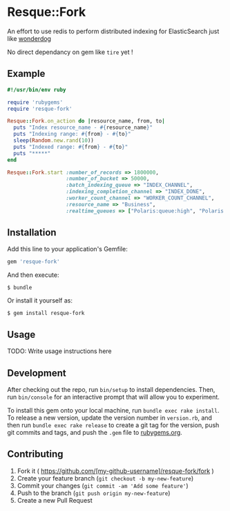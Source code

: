 # Resque::Fork

An effort to use redis to perform distributed indexing for ElasticSearch just like
[wonderdog](https://github.com/infochimps-labs/wonderdog)

No direct dependancy on gem like `tire` yet !

## Example

```ruby
#!/usr/bin/env ruby

require 'rubygems'
require 'resque-fork'

Resque::Fork.on_action do |resource_name, from, to|
  puts "Index resource_name - #{resource_name}"
  puts "Indexing range: #{from} - #{to}"
  sleep(Random.new.rand(10))
  puts "Indexed range: #{from} - #{to}"
  puts "*****"
end

Resque::Fork.start :number_of_records => 1800000,
                   :number_of_bucket => 50000,
                   :batch_indexing_queue => "INDEX_CHANNEL",
                   :indexing_completion_channel => "INDEX_DONE",
                   :worker_count_channel => "WORKER_COUNT_CHANNEL",
                   :resource_name => "Business",
                   :realtime_queues => ["Polaris:queue:high", "Polaris:queue:low", "Polaris:queue:highlow"]
```

## Installation

Add this line to your application's Gemfile:

```ruby
gem 'resque-fork'
```

And then execute:

    $ bundle

Or install it yourself as:

    $ gem install resque-fork

## Usage

TODO: Write usage instructions here

## Development

After checking out the repo, run `bin/setup` to install dependencies. Then, run `bin/console` for an interactive prompt that will allow you to experiment.

To install this gem onto your local machine, run `bundle exec rake install`. To release a new version, update the version number in `version.rb`, and then run `bundle exec rake release` to create a git tag for the version, push git commits and tags, and push the `.gem` file to [rubygems.org](https://rubygems.org).

## Contributing

1. Fork it ( https://github.com/[my-github-username]/resque-fork/fork )
2. Create your feature branch (`git checkout -b my-new-feature`)
3. Commit your changes (`git commit -am 'Add some feature'`)
4. Push to the branch (`git push origin my-new-feature`)
5. Create a new Pull Request
